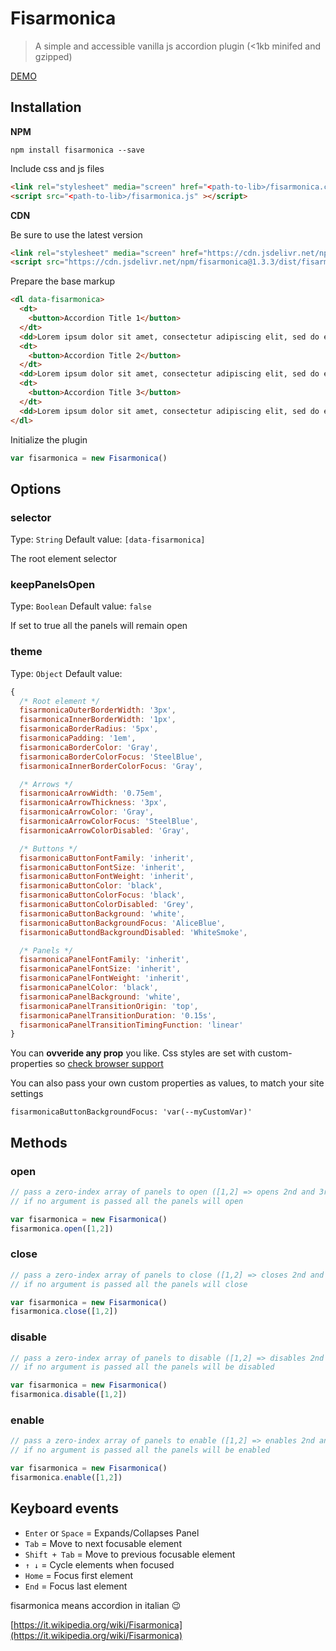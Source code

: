 # Fisarmonica
> A simple and accessible vanilla js accordion plugin (<1kb minifed and gzipped)

[DEMO](https://fisarmonica.netlify.com/)

## Installation

**NPM**

```shell
npm install fisarmonica --save
```

Include css and js files

```html
<link rel="stylesheet" media="screen" href="<path-to-lib>/fisarmonica.css" />
<script src="<path-to-lib>/fisarmonica.js" ></script>
```

**CDN**

Be sure to use the latest version

```html
<link rel="stylesheet" media="screen" href="https://cdn.jsdelivr.net/npm/fisarmonica@1.3.3/dist/fisarmonica.min.css" />
<script src="https://cdn.jsdelivr.net/npm/fisarmonica@1.3.3/dist/fisarmonica.min.js" ></script>
```

Prepare the base markup

```html
<dl data-fisarmonica>
  <dt>
    <button>Accordion Title 1</button>
  </dt>
  <dd>Lorem ipsum dolor sit amet, consectetur adipiscing elit, sed do eiusmod tempor incididunt ut labore et dolore magna aliqua. Ut enim ad minim veniam, quis nostrud exercitation ullamco laboris nisi ut aliquip ex ea commodo consequat.</dd>
  <dt>
    <button>Accordion Title 2</button>
  </dt>
  <dd>Lorem ipsum dolor sit amet, consectetur adipiscing elit, sed do eiusmod tempor incididunt ut labore et dolore magna aliqua. Ut enim ad minim veniam, quis nostrud exercitation ullamco laboris nisi ut aliquip ex ea commodo consequat.</dd>
  <dt>
    <button>Accordion Title 3</button>
  </dt>
  <dd>Lorem ipsum dolor sit amet, consectetur adipiscing elit, sed do eiusmod tempor incididunt ut labore et dolore magna aliqua. Ut enim ad minim veniam, quis nostrud exercitation ullamco laboris nisi ut aliquip ex ea commodo consequat.</dd>
</dl>
```

Initialize the plugin

```js
var fisarmonica = new Fisarmonica()
```

## Options

### selector
Type: `String`
Default value: `[data-fisarmonica]`

The root element selector

### keepPanelsOpen
Type: `Boolean`
Default value: `false`

If set to true all the panels will remain open

### theme
Type: `Object`
Default value:

```js
{
  /* Root element */
  fisarmonicaOuterBorderWidth: '3px',
  fisarmonicaInnerBorderWidth: '1px',
  fisarmonicaBorderRadius: '5px',
  fisarmonicaPadding: '1em',
  fisarmonicaBorderColor: 'Gray',
  fisarmonicaBorderColorFocus: 'SteelBlue',
  fisarmonicaInnerBorderColorFocus: 'Gray',

  /* Arrows */
  fisarmonicaArrowWidth: '0.75em',
  fisarmonicaArrowThickness: '3px',
  fisarmonicaArrowColor: 'Gray',
  fisarmonicaArrowColorFocus: 'SteelBlue',
  fisarmonicaArrowColorDisabled: 'Gray',

  /* Buttons */
  fisarmonicaButtonFontFamily: 'inherit',
  fisarmonicaButtonFontSize: 'inherit',
  fisarmonicaButtonFontWeight: 'inherit',
  fisarmonicaButtonColor: 'black',
  fisarmonicaButtonColorFocus: 'black',
  fisarmonicaButtonColorDisabled: 'Grey',
  fisarmonicaButtonBackground: 'white',
  fisarmonicaButtonBackgroundFocus: 'AliceBlue',
  fisarmonicaButtondBackgroundDisabled: 'WhiteSmoke',

  /* Panels */
  fisarmonicaPanelFontFamily: 'inherit',
  fisarmonicaPanelFontSize: 'inherit',
  fisarmonicaPanelFontWeight: 'inherit',
  fisarmonicaPanelColor: 'black',
  fisarmonicaPanelBackground: 'white',
  fisarmonicaPanelTransitionOrigin: 'top',
  fisarmonicaPanelTransitionDuration: '0.15s',
  fisarmonicaPanelTransitionTimingFunction: 'linear'
}
```

You can **ovveride any prop** you like. Css styles are set with custom-properties so [check browser support](https://caniuse.com/#feat=css-variables)

You can also pass your own custom properties as values, to match your site settings

`fisarmonicaButtonBackgroundFocus: 'var(--myCustomVar)'`


## Methods

### open

```js
// pass a zero-index array of panels to open ([1,2] => opens 2nd and 3rd panel)
// if no argument is passed all the panels will open

var fisarmonica = new Fisarmonica()
fisarmonica.open([1,2])
```

### close

```js
// pass a zero-index array of panels to close ([1,2] => closes 2nd and 3rd panel)
// if no argument is passed all the panels will close

var fisarmonica = new Fisarmonica()
fisarmonica.close([1,2])
```


### disable

```js
// pass a zero-index array of panels to disable ([1,2] => disables 2nd and 3rd panel)
// if no argument is passed all the panels will be disabled

var fisarmonica = new Fisarmonica()
fisarmonica.disable([1,2])
```

### enable

```js
// pass a zero-index array of panels to enable ([1,2] => enables 2nd and 3rd panel)
// if no argument is passed all the panels will be enabled

var fisarmonica = new Fisarmonica()
fisarmonica.enable([1,2])
```

## Keyboard events

* `Enter` or `Space` = Expands/Collapses Panel
* `Tab` = Move to next focusable element
* `Shift + Tab` = Move to previous focusable element
* `↑ ↓` = Cycle elements when focused
* `Home` = Focus first element
* `End` = Focus last element


fisarmonica means accordion in italian 😉

[https://it.wikipedia.org/wiki/Fisarmonica](https://it.wikipedia.org/wiki/Fisarmonica)